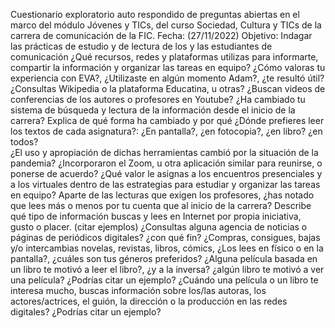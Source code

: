 Cuestionario exploratorio auto respondido de preguntas abiertas en el marco del módulo Jóvenes y TICs, del curso Sociedad, Cultura y TICs de la carrera de comunicación de la FIC.
Fecha: (27/11/2022)
Objetivo: Indagar las prácticas de estudio y de lectura de los y las estudiantes de comunicación
¿Qué recursos, redes y plataformas utilizas para informarte, compartir la información y organizar las tareas en equipo? 
¿Cómo valoras tu experiencia con EVA?, ¿Utilizaste en algún momento Adam?, ¿te resultó útil? 
¿Consultas Wikipedia o la plataforma Educatina, u otras?
¿Buscan videos de conferencias de los autores o profesores en Youtube?
¿Ha cambiado tu sistema de búsqueda y lectura de la información desde el inicio de la carrera? Explica de qué forma ha cambiado y por qué
¿Dónde prefieres leer los textos de cada asignatura?: ¿En pantalla?, ¿en fotocopia?, ¿en libro? ¿en todos?  
¿El uso y apropiación de dichas herramientas cambió por la situación de la pandemia? ¿Incorporaron el Zoom, u otra aplicación similar para reunirse, o ponerse de acuerdo?
¿Qué valor le asignas a los encuentros presenciales y a los virtuales dentro de las estrategias para estudiar y organizar las tareas en equipo?
Aparte de las lecturas que exigen los profesores, ¿has notado que lees más o menos por tu cuenta que al inicio de la carrera? 
Describe qué tipo de información buscas y lees en Internet por propia iniciativa, gusto o placer. (citar ejemplos)
¿Consultas alguna agencia de noticias o páginas de periódicos digitales? ¿con qué fin?
¿Compras, consigues, bajas y/o intercambias novelas, revistas, libros, cómics, ¿Los lees en físico o en la pantalla?, ¿cuáles son tus géneros preferidos?
¿Alguna película basada en un libro te motivó a leer el libro?, ¿y a la inversa? ¿algún libro te motivó a ver una película? ¿Podrías citar un ejemplo?
¿Cuándo una película o un libro te interesa mucho, buscas información sobre los/las autoras, los actores/actrices, el guión, la dirección o la producción en las redes digitales? ¿Podrías citar un ejemplo?

